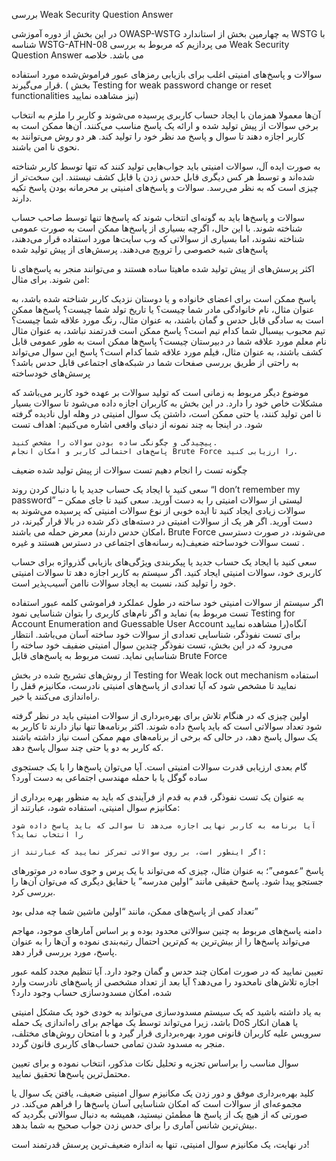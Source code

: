 بررسی Weak Security Question Answer

در این بخش از دوره آموزشی OWASP-WSTG به چهارمین بخش از استاندارد WSTG با شناسه WSTG-ATHN-08 می پردازیم که مربوط به بررسی Weak Security Question Answer می باشد.
خلاصه

سوالات و پاسخ‌های امنیتی اغلب برای بازیابی رمزهای عبور فراموش‌شده مورد استفاده قرار می‌گیرند. ( بخش Testing for weak password change or reset functionalities نیز مشاهده نمایید)

آن‌ها معمولا همزمان با ایجاد حساب کاربری پرسیده می‌شوند و کاربر را ملزم به انتخاب برخی سوالات از پیش تولید شده و ارائه یک پاسخ مناسب می‌کنند. آن‌ها ممکن است به کاربر اجازه دهند تا سوال و پاسخ مد نظر خود را تولید کند. هر دو روش می‌توانند به نحوی نا امن باشند.

به صورت ایده آل، سوالات امنیتی باید جواب‌هایی تولید کنند که تنها توسط کاربر شناخته شده‌اند و توسط هر کس دیگری قابل حدس زدن یا قابل کشف نیستند. این سخت‌تر از چیزی است که به نظر می‌رسد. سوالات و پاسخ‌های امنیتی بر محرمانه بودن پاسخ تکیه دارند.

سوالات و پاسخ‌ها باید به گونه‌ای انتخاب شوند که پاسخ‌ها تنها توسط صاحب حساب شناخته شوند. با این حال، اگرچه بسیاری از پاسخ‌ها ممکن است به صورت عمومی شناخته نشوند، اما بسیاری از سوالاتی که وب سایت‌ها مورد استفاده قرار می‌دهند، پاسخ‌های شبه خصوصی را ترویج می‌دهند.
پرسش‌های از پیش تولید شده

اکثر پرسش‌های از پیش تولید شده ماهیتا ساده هستند و می‌توانند منجر به پاسخ‌های نا امن شوند. برای مثال:

پاسخ ممکن است برای اعضای خانواده و یا دوستان نزدیک کاربر شناخته شده باشد، به عنوان مثال، نام خانوادگی مادر شما چیست؟ یا تاریخ تولد شما چیست؟
پاسخ‌ها ممکن است به سادگی قابل حدس و گمان باشند، به عنوان مثال، رنگ مورد علاقه شما چیست؟ تیم محبوب بیسبال شما کدام تیم است؟
پاسخ ممکن است قدرتمند نباشد، به عنوان مثال نام معلم مورد علاقه شما در دبیرستان چیست؟ پاسخ‌ها ممکن است به طور عمومی قابل کشف باشند، به عنوان مثال، فیلم مورد علاقه شما کدام است؟ پاسخ این سوال می‌تواند به راحتی از طریق بررسی صفحات شما در شبکه‌های اجتماعی قابل حدس باشد؟
پرسش‌های خودساخته

موضوع دیگر مربوط به زمانی است که تولید سوالات بر عهده خود کاربر می‌باشد که مشکلات خاص خود را دارد. در این بخش به کاربران اجازه داده می‌شود تا سوالات بسیار نا امن تولید کنند، یا حتی ممکن است، داشتن یک سوال امنیتی در وهله اول نادیده گرفته شود. در اینجا به چند نمونه از دنیای واقعی اشاره می‌کنیم:
اهداف تست

    پیچیدگی و چگونگی ساده بودن سوالات را مشخص کنید.
    پاسخ‌های احتمالی کاربر و امکان انجام Brute Force را ارزیابی کنید.

چگونه تست را انجام دهیم
تست سوالات از پیش تولید شده ضعیف

سعی کنید با ایجاد یک حساب جدید یا با دنبال کردن روند “I don’t remember my password” – لیستی از سوالات امنیتی را به دست آورید. سعی کنید تا جای ممکن سوالات زیادی ایجاد کنید تا ایده خوبی از نوع سوالات امنیتی که پرسیده می‌شوند به دست آورید. اگر هر یک از سوالات امنیتی در دسته‌های ذکر شده در بالا قرار گیرند، در معرض حمله می باشند (‏امکان حدس دارند، Brute Force می‌شوند، در صورت دسترسی به رسانه‌های اجتماعی در دسترس هستند و غیره)‏.
تست سوالات خودساخته ضعیف

سعی کنید با ایجاد یک حساب جدید یا پیکربندی ویژگی‌های بازیابی گذرواژه برای حساب کاربری خود، سوالات امنیتی ایجاد کنید. اگر سیستم به کاربر اجازه دهد تا سوالات امنیتی خود را تولید کند، نسبت به ایجاد سوالات ناامن آسیب‌پذیر است.

اگر سیستم از سوالات امنیتی خود ساخته در طول عملکرد فراموشی کلمه عبور استفاده نماید و اگر نام‌های کاربری را بتوان شناسایی نمود (تست مربوط به Testing for Account Enumeration and Guessable User Account را مشاهده نمایید)‏ آنگاه برای تست نفوذگر، شناسایی تعدادی از سوالات خود ساخته آسان می‌باشد. انتظار می‌رود که در این بخش، تست نفوذگر چندین سوال امنیتی ضفیف خود ساخته را شناسایی نماید.
تست مربوط به پاسخ‌های قابل Brute Force

از روش‌های تشریح شده در بخش Testing for Weak lock out mechanism استفاده نمایید تا مشخص شود که آیا تعدادی از پاسخ‌های امنیتی نادرست، مکانیزم قفل را راه‌اندازی می‌کنند یا خیر.

اولین چیزی که در هنگام تلاش برای بهره‌برداری از سوالات امنیتی باید در نظر گرفته شود تعداد سوالاتی است که باید پاسخ داده شوند. اکثر برنامه‌ها تنها نیاز دارند تا کاربر به یک سوال پاسخ دهد، در حالی که برخی از برنامه‌های مهم ممکن است نیاز داشته باشند که کاربر به دو یا حتی چند سوال پاسخ دهد.

گام بعدی ارزیابی قدرت سوالات امنیتی است. آیا می‌توان پاسخ‌ها را با یک جستجوی ساده گوگل یا با حمله مهندسی اجتماعی به دست آورد؟

به عنوان یک تست نفوذگر، قدم به قدم از فرآیندی که باید به منظور بهره برداری از مکانیزم سوال امنیتی، استفاده شود، عبارتند از:

    آیا برنامه به کاربر نهایی اجازه می‌دهد تا سوالی که باید پاسخ داده شود را انتخاب نماید؟

    اگر اینطور است، بر روی سوالاتی تمرکز نمایید که عبارتند از:

پاسخ “عمومی”؛ به عنوان مثال، چیزی که می‌تواند با یک پرس و جوی ساده در موتورهای جستجو پیدا شود. پاسخ حقیقی مانند “اولین مدرسه” یا حقایق دیگری که می‌توان آن‌ها را بررسی کرد.

تعداد کمی از پاسخ‌های ممکن، مانند “اولین ماشین شما چه مدلی بود”

دامنه پاسخ‌های مربوط به چنین سوالاتی محدود بوده و بر اساس آمارهای موجود، مهاجم می‌تواند پاسخ‌ها را از بیش‌ترین به کم‌ترین احتمال رتبه‌بندی نموده و آن‌ها را به عنوان پاسخ، مورد بررسی قرار دهد.

تعیین نمایید که در صورت امکان چند حدس و گمان وجود دارد. آیا تنظیم مجدد کلمه عبور اجازه تلاش‌های نامحدود را می‌دهد؟ آیا بعد از تعداد مشخصی از پاسخ‌های نادرست وارد شده، امکان مسدودسازی حساب وجود دارد؟

به یاد داشته باشید که یک سیستم مسدودسازی می‌تواند به خودی خود یک مشکل امنیتی باشد، زیرا می‌تواند توسط یک مهاجم برای راه‌اندازی یک حمله DoS یا همان انکار سرویس علیه کاربران قانونی مورد بهره‌برداری قرار گیرد و با امتحان روش‌های مختلف، منجر به مسدود شدن تمامی حساب‌های کاربری قانون گردد.

سوال مناسب را براساس تجزیه و تحلیل نکات مذکور، انتخاب نموده و برای تعیین محتمل‌ترین پاسخ‌ها تحقیق نمایید.

کلید بهره‌برداری موفق و دور زدن یک مکانیزم سوال امنیتی ضعیف، یافتن یک سوال یا مجموعه‌ای از سوالات است که امکان شناسایی آسان پاسخ‌ها را فراهم می‌کند. در صورتی که از هیچ یک از پاسخ ها مطمئن نیستید، همیشه به دنبال سوالاتی بگردید که بیش‌ترین شانس آماری را برای حدس زدن جواب صحیح به شما بدهد.

در نهایت، یک مکانیزم سوال امنیتی، تنها به اندازه ضعیف‌ترین پرسش قدرتمند است!
